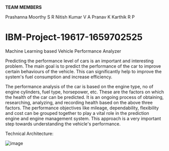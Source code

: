 
**TEAM MEMBERS**

Prashanna Moorthy S R
Nitish Kumar V A
Pranav K
Karthik R P

# IBM-Project-19617-1659702525
Machine Learning based Vehicle Performance Analyzer

Predicting the performance level of cars is an important and interesting problem. The main goal is to predict the performance of the car to improve certain behaviours of the vehicle. This can significantly help to improve the system's fuel consumption and increase efficiency.

The performance analysis of the car is based on the engine type, no of engine cylinders, fuel type, horsepower, etc. These are the factors on which the health of the car can be predicted. It is an ongoing process of obtaining, researching, analyzing, and recording health based on the above three factors. The performance objectives like mileage, dependability, flexibility and cost can be grouped together to play a vital role in the prediction engine and engine management system. This approach is a very important step towards understanding the vehicle's performance.

Technical Architecture:


![image](https://user-images.githubusercontent.com/88783952/200159996-7cb312a1-0abe-44b6-8760-d802e6517ea9.png)


